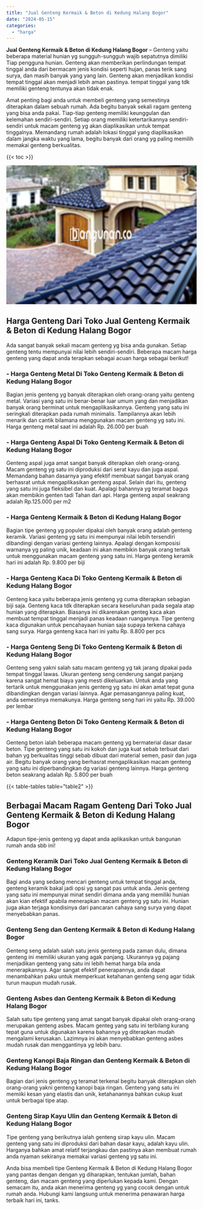 ```yaml
---
title: "Jual Genteng Kermaik & Beton di Kedung Halang Bogor"
date: "2024-05-15"
categories: 
  - "harga"
---
```


**Jual Genteng Kermaik & Beton di Kedung Halang Bogor** – Genteng yaitu beberapa material hunian yg sungguh-sungguh wajib sepatutnya dimiliki Tiap pengguna hunian. Genteng akan memberikan perlindungan tempat tinggal anda dari bermacam jenis kondisi seperti hujan, panas terik sang surya, dan masih banyak yang yang lain. Genteng akan menjadikan kondisi tempat tinggal akan menjadi lebih aman pastinya. tempat tinggal yang tdk memiliki genteng tentunya akan tidak enak.

Amat penting bagi anda untuk membeli genteng yang semestinya diterapkan dalam sebuah rumah. Ada begitu banyak sekali ragam genteng yang bisa anda pakai. Tiap-tiap genteng memiliki keunggulan dan kelemahan sendiri-sendiri. Setiap orang memiliki ketertarikannya sendiri-sendiri untuk macam genteng yg akan diaplikasikan untuk tempat tinggalnya. Memandang rumah adalah lokasi tinggal yang diaplikasikan dalam jangka waktu yang lama, begitu banyak dari orang yg paling memilih memakai genteng berkualitas.

{{< toc >}}

![Jual Genteng Kermaik & Beton di Kedung Halang Bogor](/images/genteng-minimalis-murah21.png)

## Harga Genteng Dari Toko Jual Genteng Kermaik & Beton di Kedung Halang Bogor

Ada sangat banyak sekali macam genteng yg bisa anda gunakan. Setiap genteng tentu mempunyai nilai lebih sendiri-sendiri. Beberapa macam harga genteng yang dapat anda terapkan sebagai acuan harga sebagai berikut!

### \- Harga Genteng Metal Di Toko Genteng Kermaik & Beton di Kedung Halang Bogor

Bagian jenis genteng yg banyak diterapkan oleh orang-orang yaitu genteng metal. Variasi yang satu ini benar-benar luar umum yang dan menjadikan banyak orang berminat untuk mengaplikasikannya. Genteng yang satu ini seringkali diterapkan pada rumah minimalis. Tampilannya akan lebih menarik dan cantik bilamana menggunakan macam genteng yg satu ini. Harga genteng metal saat ini adalah Rp. 26.000 per buah

### \- Harga Genteng Aspal Di Toko Genteng Kermaik & Beton di Kedung Halang Bogor

Genteng aspal juga amat sangat banyak diterapkan oleh orang-orang. Macam genteng yg satu ini diproduksi dari serat kayu dan juga aspal. Memandang bahan dasarnya yang efektif membuat sangat banyak orang berhasrat untuk mengaplikasikan genteng aspal. Selain dari itu, genteng yang satu ini juga fleksibel dan kuat. Apalagi bahannya yg teramat bagus akan membikin genten tadi Tahan dari api. Harga genteng aspal seakrang adalah Rp.125.000 per m2

### \- Harga Genteng Kermaik & Beton di Kedung Halang Bogor

Bagian tipe genteng yg populer dipakai oleh banyak orang adalah genteng keramik. Variasi genteng yg satu ini mempunyai nilai lebih tersendiri dibandingi dengan variasi genteng lainnya. Apalagi dengan komposisi warnanya yg paling unik, keadaan ini akan membikin banyak orang tertaik untuk menggunakan macam genteng yang satu ini. Harga genteng keramik hari ini adalah Rp. 9.800 per biji

### \- Harga Genteng Kaca Di Toko Genteng Kermaik & Beton di Kedung Halang Bogor

Genteng kaca yaitu beberapa jenis genteng yg cuma diterapkan sebagian biji saja. Genteng kaca tdk diterapkan secara keseluruhan pada segala atap hunian yang diterapkan. Biasanya ini dikarenakan genteg kaca akan membuat tempat tinggal menjadi panas keadaan ruangannya. Tipe genteng kaca digunakan untuk pencahayaan hunian saja supaya terkena cahaya sang surya. Harga genteng kaca hari ini yaitu Rp. 8.800 per pcs

### \- Harga Genteng Seng Di Toko Genteng Kermaik & Beton di Kedung Halang Bogor

Genteng seng yakni salah satu macam genteng yg tak jarang dipakai pada tempat tinggal lawas. Ukuran genteng seng cenderung sangat panjang karena sangat hemat biaya yang mesti dikeluarkan. Untuk anda yang tertarik untuk menggunakan jenis genteng yg satu ini akan amat tepat guna dibandingkan dengan variasi lainnya. Agar pemasangannya paling kuat, anda semestinya memakunya. Harga genteng seng hari ini yaitu Rp. 39.000 per lembar

### \- Harga Genteng Beton Di Toko Genteng Kermaik & Beton di Kedung Halang Bogor

Genteng beton ialah beberapa macam genteng yg bermaterial dasar dasar beton. Tipe genteng yang satu ini kokoh dan juga kuat sebab terbuat dari bahan yg berkualitas tinggi sebab dibuat dari material semen, pasir dan juga air. Begitu banyak orang yang berhasrat mengaplikasikan macam genteng yang satu ini diperbandingkan dg variasi genteng lainnya. Harga genteng beton seakrang adalah Rp. 5.800 per buah

{{< table-tables table="table2" >}}

## Berbagai Macam Ragam Genteng Dari Toko Jual Genteng Kermaik & Beton di Kedung Halang Bogor

Adapun tipe-jenis genteng yg dapat anda aplikasikan untuk bangunan rumah anda sbb ini!

### Genteng Keramik Dari Toko Jual Genteng Kermaik & Beton di Kedung Halang Bogor

Bagi anda yang sedang mencari genteng untuk tempat tinggal anda, genteng keramik bakal jadi opsi yg sangat pas untuk anda. Jenis genteng yang satu ini mempunyai minat sendiri dimana anda yang memiliki hunian akan kian efektif apabila menerapkan macam genteng yg satu ini. Hunian juga akan terjaga kondisinya dari pancaran cahaya sang surya yang dapat menyebabkan panas.

### Genteng Seng dan Genteng Kermaik & Beton di Kedung Halang Bogor

Genteng seng adalah salah satu jenis genteng pada zaman dulu, dimana genteng ini memiliki ukuran yang agak panjang. Ukurannya yg pajang menjadikan genteng yang satu ini lebih hemat harga bila anda menerapkannya. Agar sangat efektif penerapannya, anda dapat menambahkan paku untuk memperkuat ketahanan genteng seng agar tidak turun maupun mudah rusak.

### Genteng Asbes dan Genteng Kermaik & Beton di Kedung Halang Bogor

Salah satu tipe genteng yang amat sangat banyak dipakai oleh orang-orang merupakan genteng asbes. Macam genteg yang satu ini terbilang kurang tepat guna untuk digunakan karena bahannya yg diterapkan mudah mengalami kerusakan. Lazimnya ini akan menyebabkan genteng asbes mudah rusak dan menggantinya yg lebih baru.

### Genteng Kanopi Baja Ringan dan Genteng Kermaik & Beton di Kedung Halang Bogor

Bagian dari jenis genteng yg teramat terkenal begitu banyak diterapkan oleh orang-orang yakni genteng kanopi baja ringan. Genteng yang satu ini memiiki kesan yang elastis dan unik, ketahanannya bahkan cukup kuat untuk berbagai tipe atap.

### Genteng Sirap Kayu Ulin dan Genteng Kermaik & Beton di Kedung Halang Bogor

Tipe genteng yang berikutnya ialah genteng sirap kayu ulin. Macam genteng yang satu ini diproduksi dari bahan dasar kayu, adalah kayu ulin. Harganya bahkan amat relatif terjangkau dan pastinya akan membuat rumah anda nyaman sekiranya memakai variasi genteng yg satu ini.

Anda bisa membeli tipe Genteng Kermaik & Beton di Kedung Halang Bogor yang pantas dengan dengan yg diharapkan, tentukan jumlah, bahan genteng, dan macam genteng yang diperlukan kepada kami. Dengan semacam itu, anda akan menerima genteng yg yang cocok dengan untuk rumah anda. Hubungi kami langsung untuk menerima penawaran harga terbaik hari ini, tanks.
